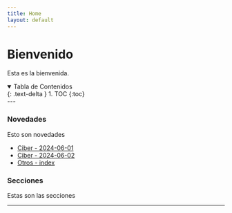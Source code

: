 ```yaml
---
title: Home
layout: default
---
```


# Bienvenido

Esta es la bienvenida.

<details open markdown="block">
  <summary>Tabla de Contenidos</summary>
  {: .text-delta }
1. TOC
{:toc}
</details>
---

### Novedades

Esto son novedades

- [Ciber - 2024-06-01](ciber/2024-06-01/)
- [Ciber - 2024-06-02](ciber/2024-06-02/)
- [Otros - index](otros/index/)


### Secciones

Estas son las secciones

---